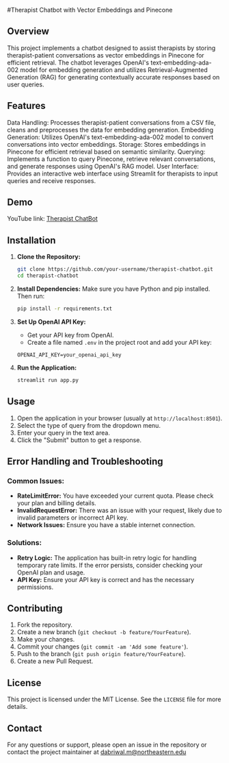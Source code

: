 #Therapist Chatbot with Vector Embeddings and Pinecone

## Overview
This project implements a chatbot designed to assist therapists by storing therapist-patient conversations as vector embeddings in Pinecone for efficient retrieval. The chatbot leverages OpenAI's text-embedding-ada-002 model for embedding generation and utilizes Retrieval-Augmented Generation (RAG) for generating contextually accurate responses based on user queries.

## Features
Data Handling: Processes therapist-patient conversations from a CSV file, cleans and preprocesses the data for embedding generation.
Embedding Generation: Utilizes OpenAI's text-embedding-ada-002 model to convert conversations into vector embeddings.
Storage: Stores embeddings in Pinecone for efficient retrieval based on semantic similarity.
Querying: Implements a function to query Pinecone, retrieve relevant conversations, and generate responses using OpenAI's RAG model.
User Interface: Provides an interactive web interface using Streamlit for therapists to input queries and receive responses.

## Demo
YouTube link: [Therapist ChatBot](https://youtu.be/wbiaXNjdlJw)

## Installation

1. **Clone the Repository:**
    ```sh
    git clone https://github.com/your-username/therapist-chatbot.git
    cd therapist-chatbot
    ```

2. **Install Dependencies:**
    Make sure you have Python and pip installed. Then run:
    ```sh
    pip install -r requirements.txt
    ```

3. **Set Up OpenAI API Key:**
    - Get your API key from OpenAI.
    - Create a file named `.env` in the project root and add your API key:
    ```plaintext
    OPENAI_API_KEY=your_openai_api_key
    ```

4. **Run the Application:**
    ```sh
    streamlit run app.py
    ```

## Usage
1. Open the application in your browser (usually at `http://localhost:8501`).
2. Select the type of query from the dropdown menu.
3. Enter your query in the text area.
4. Click the "Submit" button to get a response.

## Error Handling and Troubleshooting

### Common Issues:
- **RateLimitError:** You have exceeded your current quota. Please check your plan and billing details.
- **InvalidRequestError:** There was an issue with your request, likely due to invalid parameters or incorrect API key.
- **Network Issues:** Ensure you have a stable internet connection.

### Solutions:
- **Retry Logic:** The application has built-in retry logic for handling temporary rate limits. If the error persists, consider checking your OpenAI plan and usage.
- **API Key:** Ensure your API key is correct and has the necessary permissions.

## Contributing
1. Fork the repository.
2. Create a new branch (`git checkout -b feature/YourFeature`).
3. Make your changes.
4. Commit your changes (`git commit -am 'Add some feature'`).
5. Push to the branch (`git push origin feature/YourFeature`).
6. Create a new Pull Request.

## License
This project is licensed under the MIT License. See the `LICENSE` file for more details.

## Contact
For any questions or support, please open an issue in the repository or contact the project maintainer at dabriwal.m@northeastern.edu
